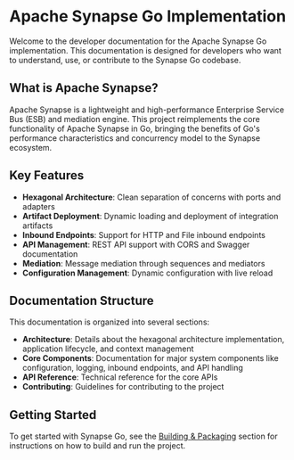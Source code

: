 # Apache Synapse Go Implementation

Welcome to the developer documentation for the Apache Synapse Go implementation. This documentation is designed for developers who want to understand, use, or contribute to the Synapse Go codebase.

## What is Apache Synapse?

Apache Synapse is a lightweight and high-performance Enterprise Service Bus (ESB) and mediation engine. This project reimplements the core functionality of Apache Synapse in Go, bringing the benefits of Go's performance characteristics and concurrency model to the Synapse ecosystem.

## Key Features

- **Hexagonal Architecture**: Clean separation of concerns with ports and adapters
- **Artifact Deployment**: Dynamic loading and deployment of integration artifacts
- **Inbound Endpoints**: Support for HTTP and File inbound endpoints
- **API Management**: REST API support with CORS and Swagger documentation
- **Mediation**: Message mediation through sequences and mediators
- **Configuration Management**: Dynamic configuration with live reload

## Documentation Structure

This documentation is organized into several sections:

- **Architecture**: Details about the hexagonal architecture implementation, application lifecycle, and context management
- **Core Components**: Documentation for major system components like configuration, logging, inbound endpoints, and API handling
- **API Reference**: Technical reference for the core APIs
- **Contributing**: Guidelines for contributing to the project

## Getting Started

To get started with Synapse Go, see the [Building & Packaging](/getting-started/building) section for instructions on how to build and run the project.